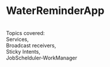 # WaterReminderApp

 <br/>Topics covered:  <br/>Services,
                 <br/>Broadcast receivers,
                 <br/>Sticky Intents,
                 <br/>JobSchelduler-WorkManager
